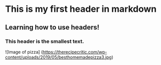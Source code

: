 # This is my first header in markdown
## Learning how to use headers!
### This header is the smallest text.

![Image of pizza] (https://therecipecritic.com/wp-content/uploads/2019/05/besthomemadepizza3.jpg)
